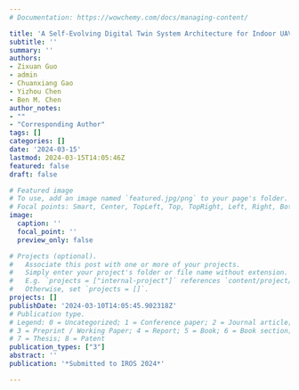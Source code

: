 ```yaml
---
# Documentation: https://wowchemy.com/docs/managing-content/

title: 'A Self-Evolving Digital Twin System Architecture for Indoor UAV Management based on Online Deep Learning'
subtitle: ''
summary: ''
authors:
- Zixuan Guo
- admin
- Chuanxiang Gao
- Yizhou Chen
- Ben M. Chen
author_notes:
- ""
- "Corresponding Author"
tags: []
categories: []
date: '2024-03-15'
lastmod: 2024-03-15T14:05:46Z
featured: false
draft: false

# Featured image
# To use, add an image named `featured.jpg/png` to your page's folder.
# Focal points: Smart, Center, TopLeft, Top, TopRight, Left, Right, BottomLeft, Bottom, BottomRight.
image:
  caption: ''
  focal_point: ''
  preview_only: false

# Projects (optional).
#   Associate this post with one or more of your projects.
#   Simply enter your project's folder or file name without extension.
#   E.g. `projects = ["internal-project"]` references `content/project/deep-learning/index.md`.
#   Otherwise, set `projects = []`.
projects: []
publishDate: '2024-03-10T14:05:45.902318Z'
# Publication type.
# Legend: 0 = Uncategorized; 1 = Conference paper; 2 = Journal article;
# 3 = Preprint / Working Paper; 4 = Report; 5 = Book; 6 = Book section;
# 7 = Thesis; 8 = Patent
publication_types: ["3"]
abstract: ''
publication: '*Submitted to IROS 2024*'

---
```

